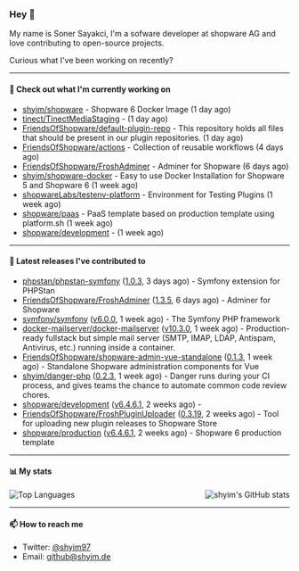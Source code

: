 ### Hey 👋

My name is Soner Sayakci, I'm a sofware developer at shopware AG and love contributing to open-source projects.

Curious what I've been working on recently?

---

#### 👷 Check out what I'm currently working on

- [shyim/shopware](https://github.com/shyim/shopware) - Shopware 6 Docker Image (1 day ago)
- [tinect/TinectMediaStaging](https://github.com/tinect/TinectMediaStaging) -  (1 day ago)
- [FriendsOfShopware/default-plugin-repo](https://github.com/FriendsOfShopware/default-plugin-repo) - This repository holds all files that should be present in our plugin repositories. (1 day ago)
- [FriendsOfShopware/actions](https://github.com/FriendsOfShopware/actions) - Collection of reusable workflows (4 days ago)
- [FriendsOfShopware/FroshAdminer](https://github.com/FriendsOfShopware/FroshAdminer) - Adminer for Shopware (6 days ago)
- [shyim/shopware-docker](https://github.com/shyim/shopware-docker) - Easy to use Docker Installation for Shopware 5 and Shopware 6 (1 week ago)
- [shopwareLabs/testenv-platform](https://github.com/shopwareLabs/testenv-platform) - Environment for Testing Plugins (1 week ago)
- [shopware/paas](https://github.com/shopware/paas) - PaaS template based on production template using platform.sh (1 week ago)
- [shopware/development](https://github.com/shopware/development) -  (1 week ago)

---

#### 🔭 Latest releases I've contributed to

- [phpstan/phpstan-symfony](https://github.com/phpstan/phpstan-symfony) ([1.0.3](https://github.com/phpstan/phpstan-symfony/releases/tag/1.0.3), 3 days ago) - Symfony extension for PHPStan
- [FriendsOfShopware/FroshAdminer](https://github.com/FriendsOfShopware/FroshAdminer) ([1.3.5](https://github.com/FriendsOfShopware/FroshAdminer/releases/tag/1.3.5), 6 days ago) - Adminer for Shopware
- [symfony/symfony](https://github.com/symfony/symfony) ([v6.0.0](https://github.com/symfony/symfony/releases/tag/v6.0.0), 1 week ago) - The Symfony PHP framework
- [docker-mailserver/docker-mailserver](https://github.com/docker-mailserver/docker-mailserver) ([v10.3.0](https://github.com/docker-mailserver/docker-mailserver/releases/tag/v10.3.0), 1 week ago) - Production-ready fullstack but simple mail server (SMTP, IMAP, LDAP, Antispam, Antivirus, etc.) running inside a container.
- [FriendsOfShopware/shopware-admin-vue-standalone](https://github.com/FriendsOfShopware/shopware-admin-vue-standalone) ([0.1.3](https://github.com/FriendsOfShopware/shopware-admin-vue-standalone/releases/tag/0.1.3), 1 week ago) - Standalone Shopware administration components for Vue
- [shyim/danger-php](https://github.com/shyim/danger-php) ([0.2.3](https://github.com/shyim/danger-php/releases/tag/0.2.3), 1 week ago) - Danger runs during your CI process, and gives teams the chance to automate common code review chores.
- [shopware/development](https://github.com/shopware/development) ([v6.4.6.1](https://github.com/shopware/development/releases/tag/v6.4.6.1), 2 weeks ago) - 
- [FriendsOfShopware/FroshPluginUploader](https://github.com/FriendsOfShopware/FroshPluginUploader) ([0.3.19](https://github.com/FriendsOfShopware/FroshPluginUploader/releases/tag/0.3.19), 2 weeks ago) - Tool for uploading new plugin releases to Shopware Store
- [shopware/production](https://github.com/shopware/production) ([v6.4.6.1](https://github.com/shopware/production/releases/tag/v6.4.6.1), 2 weeks ago) - Shopware 6 production template

---

#### 📊 My stats

<img align="right" alt="shyim's GitHub stats" src="https://github-readme-stats.vercel.app/api?username=shyim&count_private=1&show_icons=true&" />

![Top Languages](https://github-readme-stats.vercel.app/api/top-langs/?username=shyim)

---

#### 📫 How to reach me

- Twitter: [@shyim97](https://twitter.com/shyim97)
- Email: [github@shyim.de](mailto://github@shyim.de)
